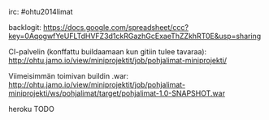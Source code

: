 irc: #ohtu2014limat

backlogit:
https://docs.google.com/spreadsheet/ccc?key=0AqogwfYeUFLTdHVFZ3d1ckRGazhGcExaeThZZkhRT0E&usp=sharing

CI-palvelin (konffattu buildaamaan kun gitiin tulee tavaraa): http://ohtu.jamo.io/view/miniprojektit/job/pohjalimat-miniprojekti/

Viimeisimmän toimivan buildin .war:
http://ohtu.jamo.io/view/miniprojektit/job/pohjalimat-miniprojekti/ws/pohjalimat/target/pohjalimat-1.0-SNAPSHOT.war

heroku TODO
